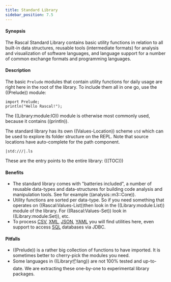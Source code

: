 ```yaml
---
title: Standard Library
sidebar_position: 7.5
---
```


#### Synopsis

The Rascal Standard Library contains basic utility functions in relation to all built-in data structures,
reusable tools (intermediate formats) for analysis and visualization of software languages,
and language support for a number of common exchange formats and programming languages.

#### Description

The basic `Prelude` modules that contain utility functions for daily usage are right here in the 
root of the library. To include them all in one go, use the ((Prelude)) module:

```rascal-shell
import Prelude;
println("Hello Rascal!");
```

The ((Library:module:IO)) module is otherwise most commonly used, because it contains ((println)).

The standard library has its own ((Values-Location)) scheme `std` which can be used to explore
its folder structure on the REPL. Note that source locations have auto-complete for the path component.

```rascal-shell
|std:///|.ls
```

These are the entry points to the entire library:
(((TOC)))

#### Benefits

* The standard library comes with "batteries included", a number of reusable data-types and data-structures for building code analysis and manipulation tools. See for example ((analysis::m3::Core)).
* Utility functions are sorted per data-type. So if you need something that operates on ((Rascal:Values-List))then look in the ((Library:module:List)) module of the library. For ((Rascal:Values-Set)) look in ((Library:module:Set)), etc.
* To process [CSV]((lang::csv)), [XML]((lang::xml)), [JSON]((lang::json)), [YAML]((lang::yaml)) you will find utilities here, even support to access [SQL]((resource::jdbc::JDBC)) databases via JDBC.

#### Pitfalls

* ((Prelude)) is a rather big collection of functions to have imported. It is sometimes better to cherry-pick the modules you need.
* Some languages in ((Library:package:lang)) are not 100% tested and up-to-date. We are extracting these one-by-one to experimental library packages.